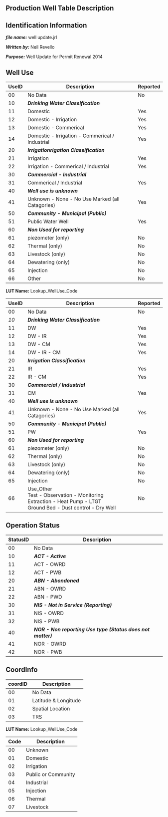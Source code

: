 <h2>Production Well Table Description</h2>

## Identification Information ##
_**file name:**_ well update.jrl<p>
<i><b>Written by:</b></i> Neil Revello<p>
<i><b>Purpose:</b></i> Well Update for Permit Renewal 2014<p>
<h2>Well Use</h2>
<table><thead><th>UseID</th><th>Description</th><th>Reported</th></thead><tbody>
<tr><td>00</td><td>No Data</td><td>No</td></tr>
<tr><td>10</td><td><i><b>Drinking Water Classification</b></i></td></tr>
<tr><td>11</td><td>Domestic</td><td>Yes</td></tr>
<tr><td>12</td><td>Domestic - Irrigation</td><td>Yes</td></tr>
<tr><td>13</td><td>Domestic - Commerical</td><td>Yes</td></tr>
<tr><td>14</td><td>Domestic - Irrigation - Commerical / Industrial</td><td>Yes</td></tr>
<tr><td>20</td><td><i><b>Irrigationrigation Classification</b></i></td></tr>
<tr><td>21</td><td>Irrigation</td><td>Yes</td></tr>
<tr><td>22</td><td>Irrigation - Commerical / Industrial</td><td>Yes</td></tr>
<tr><td>30</td><td><i><b>Commercial - Industrial</b></i></td></tr>
<tr><td>31</td><td>Commerical / Industrial</td><td>Yes</td></tr>
<tr><td>40</td><td><i><b>Well use is unknown</b></i></td></tr>
<tr><td>41</td><td>Unknown - None - No Use Marked (all Catagories)</td><td>Yes</td></tr>
<tr><td>50</td><td><i><b>Community - Municipal (Public)</b></i></td></tr>
<tr><td>51</td><td>Public Water Well</td><td>Yes</td></tr>
<tr><td>60</td><td><i><b>Non Used for reporting</b></i></td></tr>
<tr><td>61</td><td>piezometer (only)</td><td>No</td></tr>
<tr><td>62</td><td>Thermal (only)</td><td>No</td></tr>
<tr><td>63</td><td>Livestock (only)</td><td>No</td></tr>
<tr><td>64</td><td>Dewatering (only)</td><td>No</td></tr>
<tr><td>65</td><td>Injection</td><td>No</td></tr>
<tr><td>66</td><td>Other</td><td>No</td></tr></tbody></table>

<b>LUT Name:</b> Lookup_WellUse_Code<br>
<table><thead><th>UseID</th><th>Description</th><th>Reported</th></thead><tbody>
<tr><td>00</td><td>No Data</td><td>No</td></tr>
<tr><td><i>10</i></td><td><i><b>Drinking Water Classification</b></i></td></tr>
<tr><td>11</td><td>DW</td><td>Yes</td></tr>
<tr><td>12</td><td>DW - IR</td><td>Yes</td></tr>
<tr><td>13</td><td>DW - CM</td><td>Yes</td></tr>
<tr><td>14</td><td>DW - IR - CM</td><td>Yes</td></tr>
<tr><td>20</td><td><i><b>Irrigation Classification</b></i></td></tr>
<tr><td>21</td><td>IR</td><td>Yes</td></tr>
<tr><td>22</td><td>IR - CM</td><td>Yes</td></tr>
<tr><td>30</td><td><i><b>Commercial / Industrial</b></i></td></tr>
<tr><td>31</td><td>CM</td><td>Yes</td></tr>
<tr><td>40</td><td><i><b>Well use is unknown</b></i></td></tr>
<tr><td>41</td><td>Unknown - None - No Use Marked (all Catagories)</td><td>Yes</td></tr>
<tr><td>50</td><td><i><b>Community - Municipal (Public)</b></i></td></tr>
<tr><td>51</td><td>PW</td><td>Yes</td></tr>
<tr><td>60</td><td><i><b>Non Used for reporting</b></i></td></tr>
<tr><td>61</td><td>piezometer (only)</td><td>No</td></tr>
<tr><td>62</td><td>Thermal (only)</td><td>No</td></tr>
<tr><td>63</td><td>Livestock (only)</td><td>No</td></tr>
<tr><td>64</td><td>Dewatering (only)</td><td>No</td></tr>
<tr><td>65</td><td>Injection</td><td>No</td></tr>
<tr><td>66</td><td>Use_Other<div>Test - Observation - Monitoring<div>Extraction - Heat Pump - LTGT<div>Ground Bed - Dust control - Dry Well</td><td>No</td></tr></tbody></table>



<h2>Operation Status</h2>
<table><thead><th>StatusID</th><th>Description</th></thead><tbody>
<tr><td>00</td><td>No Data</td></tr>
<tr><td>10</td><td><i><b>ACT - Active</b></i></td></tr>
<tr><td>11</td><td>ACT - OWRD</td></tr>
<tr><td>12</td><td>ACT - PWB</td></tr>
<tr><td>20</td><td><i><b>ABN - Abondoned</b></i></td></tr>
<tr><td>21</td><td>ABN - OWRD</td></tr>
<tr><td>22</td><td>ABN - PWD</td></tr>
<tr><td>30</td><td><i><b>NIS - Not in Service (Reporting)</b></i></td></tr>
<tr><td>31</td><td>NIS - OWRD</td></tr>
<tr><td>32</td><td>NIS - PWB</td></tr>
<tr><td>40</td><td><i><b>NOR - Non reporting Use type (Status does not matter)</b></i></td></tr>
<tr><td>41</td><td>NOR - OWRD</td></tr>
<tr><td>42</td><td>NOR - PWB</td></tr></tbody></table>

<h2>CoordInfo</h2>
<table><thead><th>coordID</th><th>Description</th></thead><tbody>
<tr><td>00</td><td>No Data</td></tr>
<tr><td>01</td><td>Latitude & Longitude</td></tr>
<tr><td>02</td><td>Spatial Location</td></tr>
<tr><td>03</td><td>TRS</td></tr></tbody></table>



<b>LUT Name:</b> Lookup_WellUse_Code<br>
<table><thead><th> Code </th><th> Description         </th></thead><tbody>
<tr><td>  00  </td><td> Unknown             </td></tr>
<tr><td>  01  </td><td> Domestic            </td></tr>
<tr><td>  02  </td><td> Irrigation          </td></tr>
<tr><td>  03  </td><td> Public or Community </td></tr>
<tr><td>  04  </td><td> Industrial          </td></tr>
<tr><td>  05  </td><td> Injection           </td></tr>
<tr><td>  06  </td><td> Thermal             </td></tr>
<tr><td>  07  </td><td> Livestock           </td></tr>